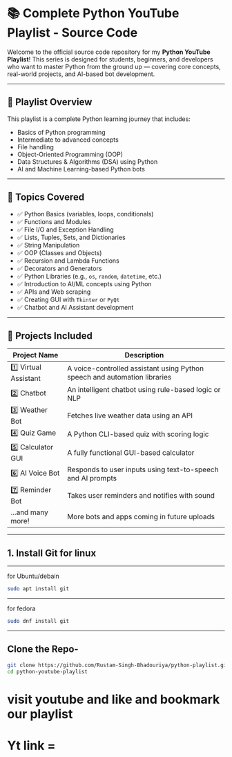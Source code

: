 # 📚 Complete Python YouTube Playlist - Source Code

Welcome to the official source code repository for my **Python YouTube Playlist**! This series is designed for students, beginners, and developers who want to master Python from the ground up — covering core concepts, real-world projects, and AI-based bot development.

---

## 📌 Playlist Overview

This playlist is a complete Python learning journey that includes:
- Basics of Python programming
- Intermediate to advanced concepts
- File handling
- Object-Oriented Programming (OOP)
- Data Structures & Algorithms (DSA) using Python
- AI and Machine Learning-based Python bots

---

## 🧠 Topics Covered

- ✅ Python Basics (variables, loops, conditionals)
- ✅ Functions and Modules
- ✅ File I/O and Exception Handling
- ✅ Lists, Tuples, Sets, and Dictionaries
- ✅ String Manipulation
- ✅ OOP (Classes and Objects)
- ✅ Recursion and Lambda Functions
- ✅ Decorators and Generators
- ✅ Python Libraries (e.g., `os`, `random`, `datetime`, etc.)
- ✅ Introduction to AI/ML concepts using Python
- ✅ APIs and Web scraping
- ✅ Creating GUI with `Tkinter` or `PyQt`
- ✅ Chatbot and AI Assistant development

---

## 🚀 Projects Included

| Project Name         | Description                                 |
|----------------------|---------------------------------------------|
| 1️⃣ Virtual Assistant  | A voice-controlled assistant using Python speech and automation libraries |
| 2️⃣ Chatbot            | An intelligent chatbot using rule-based logic or NLP |
| 3️⃣ Weather Bot        | Fetches live weather data using an API     |
| 4️⃣ Quiz Game          | A Python CLI-based quiz with scoring logic |
| 5️⃣ Calculator GUI     | A fully functional GUI-based calculator     |
| 6️⃣ AI Voice Bot       | Responds to user inputs using text-to-speech and AI prompts |
| 7️⃣ Reminder Bot       | Takes user reminders and notifies with sound |
| ...and many more!     | More bots and apps coming in future uploads |

---
## 1. Install Git for linux

---
for Ubuntu/debain
```bash
sudo apt install git
```
---
for fedora
```bash
sudo dnf install git
```
---
## Clone the Repo-
```bash
git clone https://github.com/Rustam-Singh-Bhadouriya/python-playlist.git
cd python-youtube-playlist
```

# visit youtube and like and bookmark our playlist

<h1>Yt link = <a href="https://www.youtube.com/playlist?list=PL0dqh-B4I4Z97qyzQeL1qXm9-OcnsvFfA"></a></h1>
